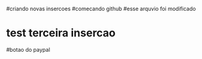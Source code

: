#criando novas insercoes
#comecando github
#esse arquvio foi modificado
# test terceira insercao
#botao do paypal
